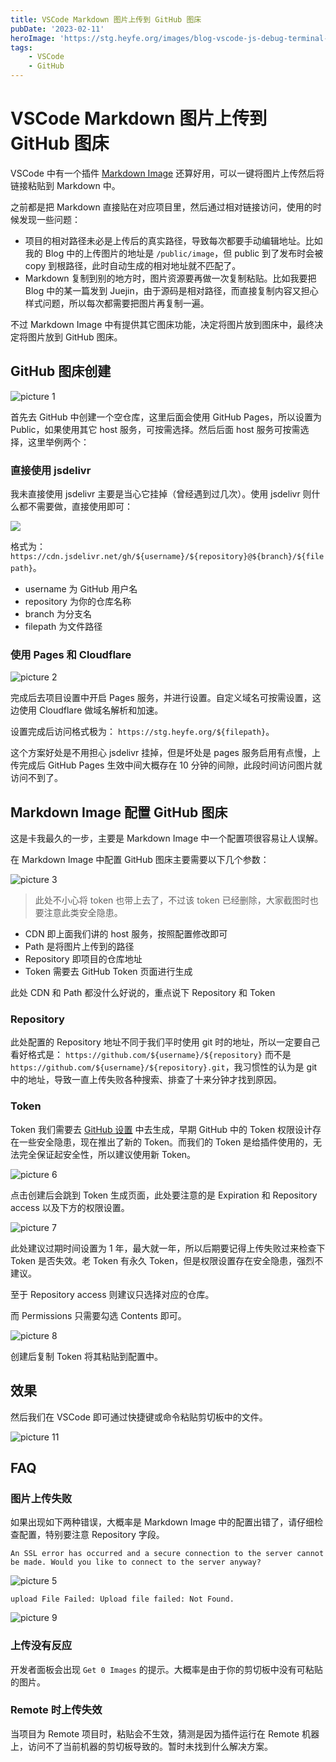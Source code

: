 ```yaml
---
title: VSCode Markdown 图片上传到 GitHub 图床
pubDate: '2023-02-11'
heroImage: 'https://stg.heyfe.org/images/blog-vscode-js-debug-terminal-1690811194402.jpg'
tags:
    - VSCode
    - GitHub
---
```


# VSCode Markdown 图片上传到 GitHub 图床

VSCode 中有一个插件 [Markdown Image](https://marketplace.visualstudio.com/items?itemName=hancel.markdown-image) 还算好用，可以一键将图片上传然后将链接粘贴到 Markdown 中。

之前都是把 Markdown 直接贴在对应项目里，然后通过相对链接访问，使用的时候发现一些问题：

-   项目的相对路径未必是上传后的真实路径，导致每次都要手动编辑地址。比如我的 Blog 中的上传图片的地址是 `/public/image`，但 public 到了发布时会被 copy 到根路径，此时自动生成的相对地址就不匹配了。
-   Markdown 复制到别的地方时，图片资源要再做一次复制粘贴。比如我要把 Blog 中的某一篇发到 Juejin，由于源码是相对路径，而直接复制内容又担心样式问题，所以每次都需要把图片再复制一遍。

不过 Markdown Image 中有提供其它图床功能，决定将图片放到图床中，最终决定将图片放到 GitHub 图床。

## GitHub 图床创建

![picture 1](https://stg.heyfe.org/images/blog-vscode-markdown-image-upload-40.png)

首先去 GitHub 中创建一个空仓库，这里后面会使用 GitHub Pages，所以设置为 Public，如果使用其它 host 服务，可按需选择。然后后面 host 服务可按需选择，这里举例两个：

### 直接使用 jsdelivr

我未直接使用 jsdelivr 主要是当心它挂掉（曾经遇到过几次）。使用 jsdelivr 则什么都不需要做，直接使用即可：

![](https://cdn.jsdelivr.net/gh/zxbing0066/stg@master/images/blog-vscode-markdown-image-upload-40.png)

格式为：`https://cdn.jsdelivr.net/gh/${username}/${repository}@${branch}/${filepath}`。

-   username 为 GitHub 用户名
-   repository 为你的仓库名称
-   branch 为分支名
-   filepath 为文件路径

### 使用 Pages 和 Cloudflare

![picture 2](https://stg.heyfe.org/images/blog-vscode-markdown-image-upload-5.png)

完成后去项目设置中开启 Pages 服务，并进行设置。自定义域名可按需设置，这边使用 Cloudflare 做域名解析和加速。

设置完成后访问格式极为： `https://stg.heyfe.org/${filepath}`。

这个方案好处是不用担心 jsdelivr 挂掉，但是坏处是 pages 服务启用有点慢，上传完成后 GitHub Pages 生效中间大概存在 10 分钟的间隙，此段时间访问图片就访问不到了。

## Markdown Image 配置 GitHub 图床

这是卡我最久的一步，主要是 Markdown Image 中一个配置项很容易让人误解。

在 Markdown Image 中配置 GitHub 图床主要需要以下几个参数：

![picture 3](https://stg.heyfe.org/images/blog-vscode-markdown-image-upload-34.png)

> 此处不小心将 token 也带上去了，不过该 token 已经删除，大家截图时也要注意此类安全隐患。

-   CDN 即上面我们讲的 host 服务，按照配置修改即可
-   Path 是将图片上传到的路径
-   Repository 即项目的仓库地址
-   Token 需要去 GitHub Token 页面进行生成

此处 CDN 和 Path 都没什么好说的，重点说下 Repository 和 Token

### Repository

此处配置的 Repository 地址不同于我们平时使用 git 时的地址，所以一定要自己看好格式是： `https://github.com/${username}/${repository}` 而不是 `https://github.com/${username}/${repository}.git`，我习惯性的认为是 git 中的地址，导致一直上传失败各种搜索、排查了十来分钟才找到原因。

### Token

Token 我们需要去 [GitHub 设置](https://github.com/settings/tokens) 中去生成，早期 GitHub 中的 Token 权限设计存在一些安全隐患，现在推出了新的 Token。而我们的 Token 是给插件使用的，无法完全保证起安全性，所以建议使用新 Token。

![picture 6](https://stg.heyfe.org/images/blog-vscode-markdown-image-upload-79.png)

点击创建后会跳到 Token 生成页面，此处要注意的是 Expiration 和 Repository access 以及下方的权限设置。

![picture 7](https://stg.heyfe.org/images/blog-vscode-markdown-image-upload-63.png)

此处建议过期时间设置为 1 年，最大就一年，所以后期要记得上传失败过来检查下 Token 是否失效。老 Token 有永久 Token，但是权限设置存在安全隐患，强烈不建议。

至于 Repository access 则建议只选择对应的仓库。

而 Permissions 只需要勾选 Contents 即可。

![picture 8](https://stg.heyfe.org/images/blog-vscode-markdown-image-upload-55.png)

创建后复制 Token 将其粘贴到配置中。

## 效果

然后我们在 VSCode 即可通过快捷键或命令粘贴剪切板中的文件。

![picture 11](https://stg.heyfe.org/images/blog-vscode-markdown-image-upload-4b89efc92959becbb2ed226ae7436cf6d2091cc5cee7a7ff1e5af08e77973901.png)

## FAQ

### 图片上传失败

如果出现如下两种错误，大概率是 Markdown Image 中的配置出错了，请仔细检查配置，特别要注意 Repository 字段。

`An SSL error has occurred and a secure connection to the server cannot be made. Would you like to connect to the server anyway?`

![picture 5](https://stg.heyfe.org/images/blog-vscode-markdown-image-upload-49.png)

`upload File Failed: Upload file failed: Not Found.`

![picture 9](https://stg.heyfe.org/images/blog-vscode-markdown-image-upload-79.png)

### 上传没有反应

开发者面板会出现 `Get 0 Images` 的提示。大概率是由于你的剪切板中没有可粘贴的图片。

### Remote 时上传失效

当项目为 Remote 项目时，粘贴会不生效，猜测是因为插件运行在 Remote 机器上，访问不了当前机器的剪切板导致的。暂时未找到什么解决方案。
